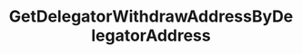 ---
title: GetDelegatorWithdrawAddressByDelegatorAddress
excerpt: ''
api:
  file: consensus-chain-api.json
  operationId: get_distribution-delegators-delegator-address-withdraw-address
deprecated: false
hidden: false
metadata:
  title: ''
  description: ''
  robots: index
next:
  description: ''
---